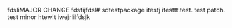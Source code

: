 fdsliMAJOR CHANGE
fdsfijfdsl# sdtestpackage itestj
itesttt.test. test patch. test minor
htewlt
iwejrlilfdsjk
